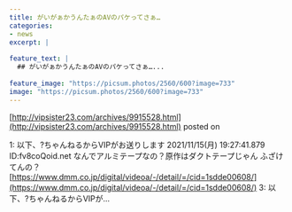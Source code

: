 ```yaml
---
title: がいがぁかうんたぁのAVのパケってさぁ…
categories:
- news
excerpt: |
  
feature_text: |
  ## がいがぁかうんたぁのAVのパケってさぁ…...
  
feature_image: "https://picsum.photos/2560/600?image=733"
image: "https://picsum.photos/2560/600?image=733"
---
```


[http://vipsister23.com/archives/9915528.html](http://vipsister23.com/archives/9915528.html)
posted on 

<!--more-->

1: 以下、?ちゃんねるからVIPがお送りします 2021/11/15(月) 19:27:41.879 ID:fv8coQoid.net なんでアルミテープなの？原作はダクトテープじゃん ふざけてんの？ [https://www.dmm.co.jp/digital/videoa/-/detail/=/cid=1sdde00608/](https://www.dmm.co.jp/digital/videoa/-/detail/=/cid=1sdde00608/) 3: 以下、?ちゃんねるからVIPが...
